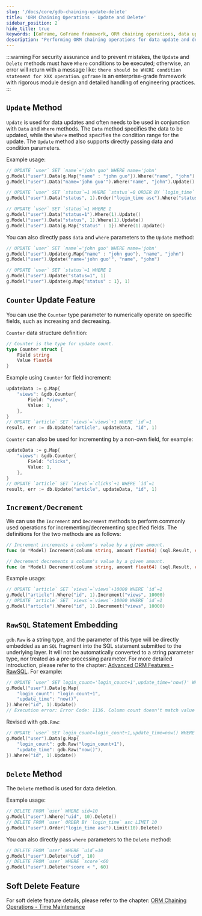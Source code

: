 ```yaml
---
slug: '/docs/core/gdb-chaining-update-delete'
title: 'ORM Chaining Operations - Update and Delete'
sidebar_position: 2
hide_title: true
keywords: [GoFrame, GoFrame framework, ORM chaining operations, data update, data delete, Counter feature, increment operation, decrement operation, RawSQL, soft delete]
description: "Performing ORM chaining operations for data update and delete in the GoFrame framework. Emphasizes the importance of using the Update and Delete methods with Where conditions. Additionally, explores the feature of using Counter parameters to increase or decrease field values, and using the Increment and Decrement methods for field operations. It also explains techniques for embedding native SQL statements and implementing soft delete to ensure flexibility and security in data processing."
---
```

:::warning
For security assurance and to prevent mistakes, the `Update` and `Delete` methods must have `Where` conditions to be executed; otherwise, an error will return with a message like: `there should be WHERE condition statement for XXX operation`. `goframe` is an enterprise-grade framework with rigorous module design and detailed handling of engineering practices.
:::
## `Update` Method

`Update` is used for data updates and often needs to be used in conjunction with `Data` and `Where` methods. The `Data` method specifies the data to be updated, while the `Where` method specifies the condition range for the update. The `Update` method also supports directly passing data and condition parameters.

Example usage:

```go
// UPDATE `user` SET `name`='john guo' WHERE name='john'
g.Model("user").Data(g.Map{"name" : "john guo"}).Where("name", "john").Update()
g.Model("user").Data("name='john guo'").Where("name", "john").Update()

// UPDATE `user` SET `status`=1 WHERE `status`=0 ORDER BY `login_time` asc LIMIT 10
g.Model("user").Data("status", 1).Order("login_time asc").Where("status", 0).Limit(10).Update()

// UPDATE `user` SET `status`=1 WHERE 1
g.Model("user").Data("status=1").Where(1).Update()
g.Model("user").Data("status", 1).Where(1).Update()
g.Model("user").Data(g.Map{"status" : 1}).Where(1).Update()
```

You can also directly pass `data` and `where` parameters to the `Update` method:

```go
// UPDATE `user` SET `name`='john guo' WHERE name='john'
g.Model("user").Update(g.Map{"name" : "john guo"}, "name", "john")
g.Model("user").Update("name='john guo'", "name", "john")

// UPDATE `user` SET `status`=1 WHERE 1
g.Model("user").Update("status=1", 1)
g.Model("user").Update(g.Map{"status" : 1}, 1)
```

## `Counter` Update Feature

You can use the `Counter` type parameter to numerically operate on specific fields, such as increasing and decreasing.

`Counter` data structure definition:

```go
// Counter is the type for update count.
type Counter struct {
    Field string
    Value float64
}
```

Example using `Counter` for field increment:

```go
updateData := g.Map{
    "views": &gdb.Counter{
        Field: "views",
        Value: 1,
    },
}
// UPDATE `article` SET `views`=`views`+1 WHERE `id`=1
result, err := db.Update("article", updateData, "id", 1)
```

`Counter` can also be used for incrementing by a non-own field, for example:

```go
updateData := g.Map{
    "views": &gdb.Counter{
        Field: "clicks",
        Value: 1,
    },
}
// UPDATE `article` SET `views`=`clicks`+1 WHERE `id`=1
result, err := db.Update("article", updateData, "id", 1)
```

## `Increment/Decrement`

We can use the `Increment` and `Decrement` methods to perform commonly used operations for incrementing/decrementing specified fields. The definitions for the two methods are as follows:

```go
// Increment increments a column's value by a given amount.
func (m *Model) Increment(column string, amount float64) (sql.Result, error)

// Decrement decrements a column's value by a given amount.
func (m *Model) Decrement(column string, amount float64) (sql.Result, error)
```

Example usage:

```go
// UPDATE `article` SET `views`=`views`+10000 WHERE `id`=1
g.Model("article").Where("id", 1).Increment("views", 10000)
// UPDATE `article` SET `views`=`views`-10000 WHERE `id`=1
g.Model("article").Where("id", 1).Decrement("views", 10000)
```

## `RawSQL` Statement Embedding

`gdb.Raw` is a string type, and the parameter of this type will be directly embedded as an `SQL` fragment into the SQL statement submitted to the underlying layer. It will not be automatically converted to a string parameter type, nor treated as a pre-processing parameter. For more detailed introduction, please refer to the chapter: [Advanced ORM Features - RawSQL](../ORM高级特性/ORM高级特性-RawSQL.md). For example:

```go
// UPDATE `user` SET login_count='login_count+1',update_time='now()' WHERE id=1
g.Model("user").Data(g.Map{
    "login_count": "login_count+1",
    "update_time": "now()",
}).Where("id", 1).Update()
// Execution error: Error Code: 1136. Column count doesn't match value count at row 1
```

Revised with `gdb.Raw`:

```go
// UPDATE `user` SET login_count=login_count+1,update_time=now() WHERE id=1
g.Model("user").Data(g.Map{
    "login_count": gdb.Raw("login_count+1"),
    "update_time": gdb.Raw("now()"),
}).Where("id", 1).Update()
```

## `Delete` Method

The `Delete` method is used for data deletion.

Example usage:

```go
// DELETE FROM `user` WHERE uid=10
g.Model("user").Where("uid", 10).Delete()
// DELETE FROM `user` ORDER BY `login_time` asc LIMIT 10
g.Model("user").Order("login_time asc").Limit(10).Delete()
```

You can also directly pass `where` parameters to the `Delete` method:

```go
// DELETE FROM `user` WHERE `uid`=10
g.Model("user").Delete("uid", 10)
// DELETE FROM `user` WHERE `score`<60
g.Model("user").Delete("score < ", 60)
```

## Soft Delete Feature

For soft delete feature details, please refer to the chapter: [ORM Chaining Operations - Time Maintenance](ORM链式操作-时间维护/ORM链式操作-时间维护.md)